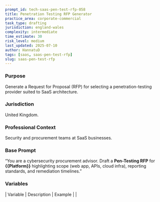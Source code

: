 ```yaml
---
prompt_id: tech-saas-pen-test-rfp-058
title: Penetration Testing RFP Generator
practice_area: corporate-commercial
task_type: drafting
jurisdiction: england-wales
complexity: intermediate
time_estimate: 30
risk_level: medium
last_updated: 2025-07-10
author: HannatuD
tags: [saas, saas-pen-test-rfp]
slug: saas-pen-test-rfp
---
```


### Purpose  
Generate a Request for Proposal (RFP) for selecting a penetration-testing provider suited to SaaS architecture.

### Jurisdiction  
United Kingdom.

### Professional Context  
Security and procurement teams at SaaS businesses.

### Base Prompt  
“You are a cybersecurity procurement advisor. Draft a **Pen-Testing RFP** for **{{Platform}}** highlighting scope (web app, APIs, cloud infra), reporting standards, and remediation timelines.”

### Variables  
| Variable | Description | Example |
|
